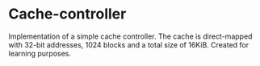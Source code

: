 # Cache-controller

Implementation of a simple cache controller. The cache is direct-mapped with 32-bit addresses, 1024 blocks and a total size of 16KiB.
Created for learning purposes.

